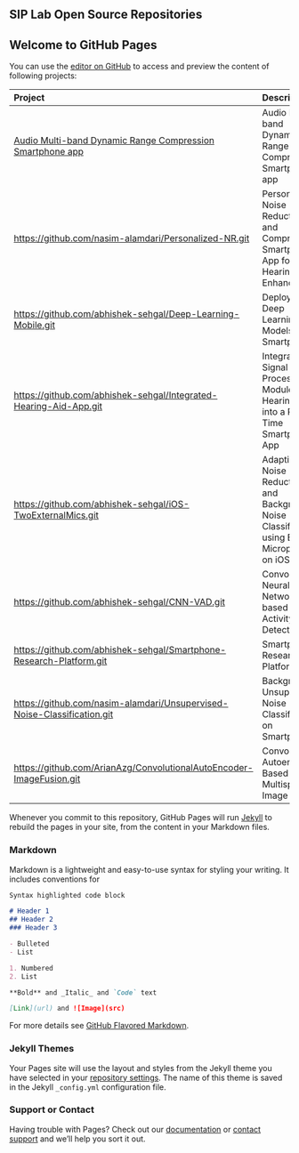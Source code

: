 ## SIP Lab Open Source Repositories


## Welcome to GitHub Pages

You can use the [editor on GitHub](https://github.com/SIP-Lab/SIP-Lab.github.io/edit/master/index.md) to access and preview the content of following projects:

|**Project**|Description
|:-------|:----------
|[Audio Multi-band Dynamic Range Compression Smartphone app](https://github.com/nasim-alamdari/Audio-Compression.git)| Audio Multi-band Dynamic Range Compression Smartphone app
|https://github.com/nasim-alamdari/Personalized-NR.git| Personalized Noise Reduction and Compression Smartphone App for Hearing Enhancement
|https://github.com/abhishek-sehgal/Deep-Learning-Mobile.git| Deploying Deep Learning Models on Smartphones
|https://github.com/abhishek-sehgal/Integrated-Hearing-Aid-App.git| Integrating Signal Processing Modules of Hearing Aids into a Real-Time Smartphone App
|https://github.com/abhishek-sehgal/iOS-TwoExternalMics.git| Adaptive Noise Reduction and Background Noise Classification using External Microphones on iOS
|https://github.com/abhishek-sehgal/CNN-VAD.git| Convolutional Neural Network based Voice Activity Detector
|https://github.com/abhishek-sehgal/Smartphone-Research-Platform.git| Smartphone Research Platform
|https://github.com/nasim-alamdari/Unsupervised-Noise-Classification.git| Background Unsupervised Noise Classification on Smartphones
|https://github.com/ArianAzg/ConvolutionalAutoEncoder-ImageFusion.git| Convolutional Autoencoder-Based Multispectral Image Fusion


Whenever you commit to this repository, GitHub Pages will run [Jekyll](https://jekyllrb.com/) to rebuild the pages in your site, from the content in your Markdown files.

### Markdown

Markdown is a lightweight and easy-to-use syntax for styling your writing. It includes conventions for

```markdown
Syntax highlighted code block

# Header 1
## Header 2
### Header 3

- Bulleted
- List

1. Numbered
2. List

**Bold** and _Italic_ and `Code` text

[Link](url) and ![Image](src)
```

For more details see [GitHub Flavored Markdown](https://guides.github.com/features/mastering-markdown/).

### Jekyll Themes

Your Pages site will use the layout and styles from the Jekyll theme you have selected in your [repository settings](https://github.com/SIP-Lab/SIP-Lab.github.io/settings). The name of this theme is saved in the Jekyll `_config.yml` configuration file.

### Support or Contact

Having trouble with Pages? Check out our [documentation](https://help.github.com/categories/github-pages-basics/) or [contact support](https://github.com/contact) and we’ll help you sort it out.
